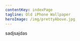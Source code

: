```yaml
---
contentKey: indexPage
tagline: Old iPhone Wallpaper
heroImage: /img/prettyAbove.jpg
---
```


sadjsajdas